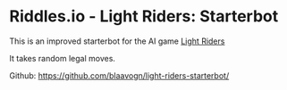 # Riddles.io - Light Riders: Starterbot
This is an improved starterbot for the AI game [Light Riders](https://starapple.riddles.io/competitions/light-riders)

It takes random legal moves.

Github: https://github.com/blaavogn/light-riders-starterbot/
